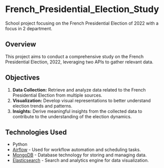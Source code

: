 # French_Presidential_Election_Study

School project focusing on the French Presidential Election of 2022 with a focus in 2 department.

## Overview
This project aims to conduct a comprehensive study on the French Presidential Election, 2022, leveraging two APIs to gather relevant data.


## Objectives
1. **Data Collection:** Retrieve and analyze data related to the French Presidential Election from multiple sources.
2. **Visualization:** Develop visual representations to better understand election trends and patterns.
3. **Insights:** Derive meaningful insights from the collected data to contribute to the understanding of the election dynamics.

## Technologies Used
- Python
- [Airflow](https://airflow.apache.org/) - Used for workflow automation and scheduling tasks.
- [MongoDB](https://www.mongodb.com/) - Database technology for storing and managing data.
- [Elasticsearch](https://www.elastic.co/) - Search and analytics engine for data visualization.


